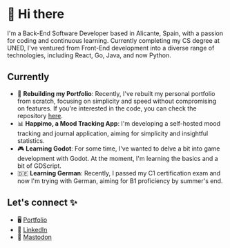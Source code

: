 # 👋 Hi there

I'm a Back-End Software Developer based in Alicante, Spain, with a passion for coding and continuous learning. Currently completing my CS degree at UNED, I've ventured from Front-End development into a diverse range of technologies, including React, Go, Java, and now Python.

## Currently

- 🚀 **Rebuilding my Portfolio**: Recently, I've rebuilt my personal portfolio from scratch, focusing on simplicity and speed without compromising on features. If you're interested in the code, you can check the repository [here](https://github.com/dnlzrgz/portfolio).
- 📊 **Happimo, a Mood Tracking App**: I'm developing a self-hosted mood tracking and journal application, aiming for simplicity and insightful statistics.
- 🎮 **Learning Godot**: For some time, I've wanted to delve a bit into game development with Godot. At the moment, I'm learning the basics and a bit of GDScript.
- 🇩🇪 **Learning German**: Recently, I passed my C1 certification exam and now I'm trying with German, aiming for B1 proficiency by summer's end.

## Let's connect ✨

- 🖥️ [Portfolio](https://dnlzrgz.up.railway.app/)
- 💼 [LinkedIn](https://www.linkedin.com/in/daniel-zaragoza-4395b4260/)
- 🐘 [Mastodon](https://mastodon.social/@dnlzrgz)
